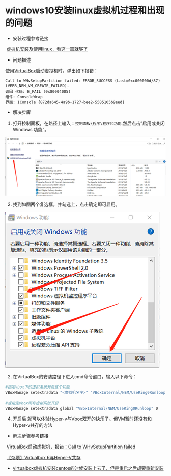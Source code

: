 # windows10安装linux虚拟机过程和出现的问题

- 安装过程参考链接

​    [虚拟机安装及使用linux，看这一篇就够了](http://www.macrozheng.com/#/reference/linux_install)

- 问题描述

使用[VirtualBox](https://so.csdn.net/so/search?q=VirtualBox)启动虚拟机时，弹出如下报错：

```
Call to WHvSetupPartition failed: ERROR_SUCCESS (Last=0xc000000d/87) (VERR_NEM_VM_CREATE_FAILED).
返回 代码: E_FAIL (0x80004005)
组件: ConsoleWrap
界面: IConsole {872da645-4a9b-1727-bee2-5585105b9eed}
```

- 解决步骤
1. 打开控制面板，在路径上输入：`控制面板\程序\程序和功能`,然后点击”启用或关闭 Windows 功能“。

![在这里插入图片描述](./images/169c66dac8717b6cd0e056c8b354e282.png)

2. 找到如图两个复选框，并勾选上，点击确定即可启用。    

![在这里插入图片描述](./images/5f177f8273f5dd13b9d2a82d767dffe6.png)

2. 在VirtualBox的安装路径下进入cmd命令窗口，输入以下命令：

```bash
#指定vbox下的虚拟系统开启这个功能
VBoxManage setextradata "<虚拟机名字>" "VBoxInternal/NEM/UseRing0Runloop" 0

#或指定vbox所有虚拟系统开启
VBoxManage setextradata global "VBoxInternal/NEM/UseRing0Runloop" 0
```

4. 开启后 就可以体验Hyper-v与Vbox双开的快乐了。但VM暂时还没有和Hyper-v共存的方法
- 解决步骤参考链接

​    [VirtualBox启动虚拟机，报错：Call to WHvSetupPartition failed](https://blog.csdn.net/Jop_qq/article/details/104043422)

​    [【杂项】Virtualbox 6与Hyper-V共存](https://rehtt.com/index.php/archives/225/)

- [virtualbox虚拟机安装centos的时候安装上去了，但是重启之后却要重新安装](https://blog.csdn.net/xiaoyucjl/article/details/121370534)